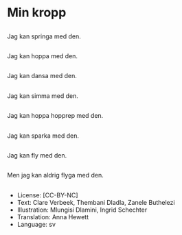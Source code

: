 # Min kropp

##
Jag kan springa med den.

##
Jag kan hoppa med den.

##
Jag kan dansa med den.

##
Jag kan simma med den.

##
Jag kan hoppa hopprep med den.

##
Jag kan sparka med den.

##
Jag kan fly med den.

##
Men jag kan aldrig flyga med den.

##
* License: [CC-BY-NC]
* Text: Clare Verbeek, Thembani Dladla, Zanele Buthelezi
* Illustration: Mlungisi Dlamini, Ingrid Schechter
* Translation: Anna Hewett
* Language: sv
